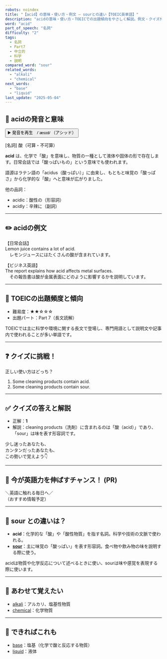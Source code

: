 ```yaml
---
robots: noindex
title: "【acid】の意味・使い方・例文 ― sourとの違い【TOEIC英単語】"
description: "acidの意味・使い方・TOEICでの出題傾向をやさしく解説。例文・クイズ付きでsourとの違いもわかりやすく学べます。"
word: "acid"
part_of_speech: "名詞"
difficulty: "2"
tags:
  - 名詞
  - Part7
  - 中立的
  - 科学
  - 説明
compared_word: "sour"
related_words:
  - "alkali"
  - "chemical"
next_words:
  - "base"
  - "liquid"
last_update: "2025-05-04"
---
```


## 🔰 acidの発音と意味

<button class="play-audio" onclick="playTTS('acid')">
  <span class="play-audio-main">
    ▶️ 発音を再生　/ˈæsɪd/
  </span>
  <span class="play-audio-sub">
    （アシッド）
  </span>
</button>

[名詞] 酸（可算・不可算）

**acid** は、化学で「酸」を意味し、物質の一種として液体や固体の形で存在します。日常会話では「酸っぱいもの」という意味でも使われます。

語源はラテン語の「acidus（酸っぱい）」に由来し、もともと味覚の「酸っぱさ」から化学的な「酸」へと意味が広がりました。

他の品詞：  
- acidic：酸性の（形容詞）
- acidly：辛辣に（副詞）

---

## ✏️ acidの例文

【日常会話】  
Lemon juice contains a lot of acid.  
　レモンジュースにはたくさんの酸が含まれています。

【ビジネス英語】  
The report explains how acid affects metal surfaces.  
　その報告書は酸が金属表面にどのように影響するかを説明しています。

---

## 🎯 TOEICの出題頻度と傾向

- 難易度：★★☆☆☆
- 出題パート：Part 7（長文読解）

TOEICでは主に科学や環境に関する長文で登場し、専門用語として説明文や記事内で使われることが多い単語です。

---

## ❓ クイズに挑戦！

正しい使い方はどっち？

1. Some cleaning products contain acid.  
2. Some cleaning products contain sour.

---

## ✅ クイズの答えと解説

- 正解：**1**
- 解説：cleaning products（洗剤）に含まれるのは「酸（acid）」であり、「sour」は味を表す形容詞です。

少し迷ったあなたも、  
カンタンだったあなたも、  
この勢いで覚えよう👇️

---

## 🚀 今が英語力を伸ばすチャンス！ (PR)

<div class="info-center">
＼英語に触れる毎日へ／<br>  
（おすすめ情報予定）
</div>

---

## 🤔  sour との違いは？

- **acid**：化学的な「酸」や「酸性物質」を指す名詞。科学や技術の文脈で使われる。
- **[sour](/sour)**：主に味覚の「酸っぱい」を表す形容詞。食べ物や飲み物の味を説明する際に使う。

acidは物質や化学反応について述べるときに使い、sourは味や感覚を表現する際に使います。

---

## 🧩 あわせて覚えたい

- [alkali](/alkali)：アルカリ、塩基性物質
- [chemical](/chemical)：化学物質

---

## 📖 できればこれも

- [base](/base)：塩基（化学で酸と反応する物質）
- [liquid](/liquid)：液体

<!-- cvid: aid02_bid34 -->

